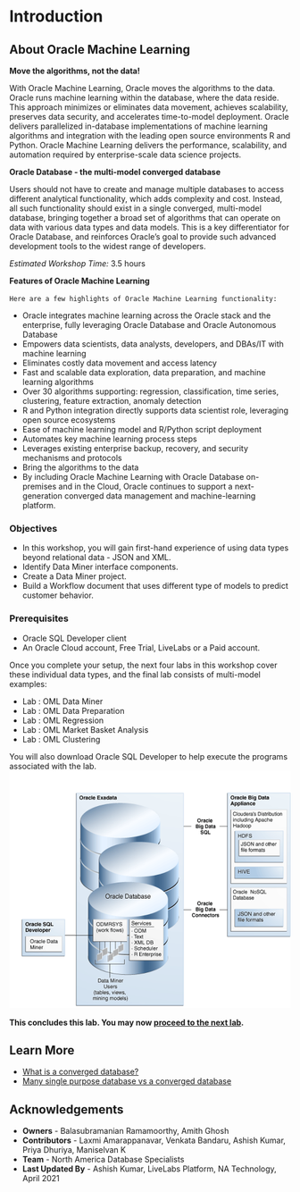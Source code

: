 # Introduction

## About Oracle Machine Learning
**Move the algorithms, not the data!**

With Oracle Machine Learning, Oracle moves the algorithms to the data. Oracle runs machine learning within the database, where the data reside. This approach minimizes or eliminates data movement, achieves scalability, preserves data security, and accelerates time-to-model deployment. Oracle delivers parallelized in-database implementations of machine learning algorithms and integration with the leading open source environments R and Python. Oracle Machine Learning delivers the performance, scalability, and automation required by enterprise-scale data science projects.

**Oracle Database - the multi-model converged database**

Users should not have to create and manage multiple databases to access different analytical functionality, which adds complexity and cost. Instead, all such functionality should exist in a single converged, multi-model database, bringing together a broad set of algorithms that can operate on data with various data types and data models. This is a key differentiator for Oracle Database, and reinforces Oracle’s goal to provide such advanced development tools to the widest range of developers.

*Estimated Workshop Time:*  3.5 hours
    [](youtube:QnTzm9SShBs)

**Features of Oracle Machine Learning**

`Here are a few highlights of Oracle Machine Learning functionality:`

- Oracle integrates machine learning across the Oracle stack and the enterprise, fully leveraging Oracle Database and Oracle Autonomous Database
- Empowers data scientists, data analysts, developers, and DBAs/IT with machine learning
- Eliminates costly data movement and access latency
- Fast and scalable data exploration, data preparation, and machine learning algorithms
- Over 30 algorithms supporting: regression, classification, time series, clustering, feature extraction, anomaly detection
- R and Python integration directly supports data scientist role, leveraging open source ecosystems
- Ease of machine learning model and R/Python script deployment
- Automates key machine learning process steps
- Leverages existing enterprise backup, recovery, and security mechanisms and protocols
- Bring the algorithms to the data
- By including Oracle Machine Learning with Oracle Database on-premises and in the Cloud, Oracle continues to support a next-generation converged data management and machine-learning platform.


### Objectives
* In this workshop, you will gain first-hand experience of using data types beyond relational data - JSON and XML.
* Identify Data Miner interface components.
* Create a Data Miner project.
* Build a Workflow document that uses different type of models to predict customer behavior.

### Prerequisites
- Oracle SQL Developer client
- An Oracle Cloud account, Free Trial, LiveLabs or a Paid account.


Once you complete your setup, the next four labs in this workshop cover these individual data types, and the final lab consists of multi-model examples:

  - Lab : OML Data Miner
  - Lab : OML Data Preparation
  - Lab : OML Regression
  - Lab : OML Market Basket Analysis
  - Lab : OML Clustering

You will also download Oracle SQL Developer to help execute the programs associated with the lab.
    ![](./images/diagram-ml.png " ")


**This concludes this lab. You may now [proceed to the next lab](#next).**

## Learn More
- [What is a converged database?](https://blogs.oracle.com/database/what-is-a-converged-database)
- [Many single purpose database vs a converged database](https://blogs.oracle.com/database/many-single-purpose-databases-versus-a-converged-database)

## Acknowledgements
- **Owners** - Balasubramanian Ramamoorthy, Amith Ghosh
- **Contributors** - Laxmi Amarappanavar, Venkata Bandaru, Ashish Kumar, Priya Dhuriya, Maniselvan K
- **Team** - North America Database Specialists
- **Last Updated By** - Ashish Kumar, LiveLabs Platform, NA Technology, April 2021
